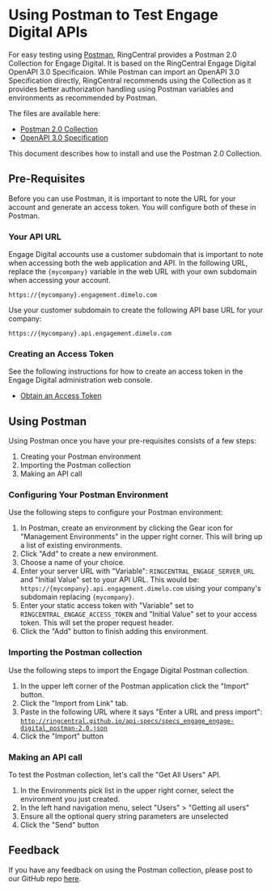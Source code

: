 # Using Postman to Test Engage Digital APIs

For easy testing using [Postman](https://www.getpostman.com/), RingCentral provides a Postman 2.0 Collection for Engage Digital. It is based on the RingCentral Engage Digital OpenAPI 3.0 Specificaion. While Postman can import an OpenAPI 3.0 Specification directly, RingCentral recommends using the Collection as it provides better authorization handling using Postman variables and environments as recommended by Postman.

The files are available here:

* [Postman 2.0 Collection](https://raw.githubusercontent.com/ringcentral/engage-digital-api-docs/master/specs/engage-digital_postman2.json)
* [OpenAPI 3.0 Specification](https://raw.githubusercontent.com/ringcentral/engage-digital-api-docs/master/specs/engage-digital_openapi3.yaml)

This document describes how to install and use the Postman 2.0 Collection.

## Pre-Requisites

Before you can use Postman, it is important to note the URL for your account and generate an access token. You will configure both of these in Postman.

### Your API URL

Engage Digital accounts use a customer subdomain that is important to note when accessing both the web application and API. In the following URL, replace the `{mycompany}` variable in the web URL with your own subdomain when accessing your account. 

`https://{mycompany}.engagement.dimelo.com`

Use your customer subdomain to create the following API base URL for your company:

`https://{mycompany}.api.engagement.dimelo.com`

### Creating an Access Token

See the following instructions for how to create an access token in the Engage Digital administration web console.

* [Obtain an Access Token](https://developers.ringcentral.com/engage/guide/basics/access-token)

## Using Postman

Using Postman once you have your pre-requisites consists of a few steps:

1. Creating your Postman environment
2. Importing the Postman collection
3. Making an API call

### Configuring Your Postman Environment

Use the following steps to configure your Postman environment:

1. In Postman, create an environment by clicking the Gear icon for "Management Environments" in the upper right corner. This will bring up a list of existing environments.
2. Click "Add" to create a new environment.
3. Choose a name of your choice.
4. Enter your server URL with "Variable": `RINGCENTRAL_ENGAGE_SERVER_URL` and "Initial Value" set to your API URL. This would be: `https://{mycompany}.api.engagement.dimelo.com` uising your company's subdomain replacing `{mycompany}`.
4. Enter your static access token with "Variable" set to `RINGCENTRAL_ENGAGE_ACCESS_TOKEN` and "Initial Value" set to your access token. This will set the proper request header.
5. Click the "Add" button to finish adding this environment.

### Importing the Postman collection

Use the following steps to import the Engage Digital Postman collection.

1. In the upper left corner of the Postman application click the "Import" button.
2. Click the "Import from Link" tab.
3. Paste in the following URL where it says "Enter a URL and press import": [`http://ringcentral.github.io/api-specs/specs_engage_engage-digital_postman-2.0.json`](http://ringcentral.github.io/api-specs/specs_engage_engage-digital_postman-2.0.json)
4. Click the "Import" button

### Making an API call

To test the Postman collection, let's call the "Get All Users" API.

1. In the Environments pick list in the upper right corner, select the environment you just created.
1. In the left hand navigation menu, select "Users" > "Getting all users"
1. Ensure all the optional query string parameters are unselected
1. Click the "Send" button

## Feedback

If you have any feedback on using the Postman collection, please post to our GitHub repo [here](https://github.com/ringcentral/engage-api-docs).